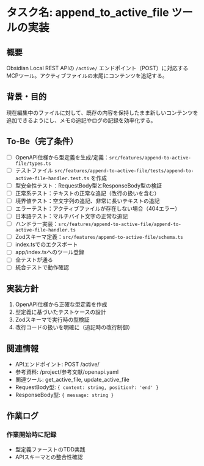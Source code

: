 # タスク名: append_to_active_file ツールの実装

## 概要
Obsidian Local REST APIの `/active/` エンドポイント（POST）に対応するMCPツール。アクティブファイルの末尾にコンテンツを追記する。

## 背景・目的
現在編集中のファイルに対して、既存の内容を保持したまま新しいコンテンツを追加できるようにし、メモの追記やログの記録を効率化する。

## To-Be（完了条件）
- [ ] OpenAPI仕様から型定義を生成/定義：`src/features/append-to-active-file/types.ts`
- [ ] テストファイル `src/features/append-to-active-file/tests/append-to-active-file-handler.test.ts` を作成
- [ ] 型安全性テスト：RequestBody型とResponseBody型の検証
- [ ] 正常系テスト：テキストの正常な追記（改行の扱いを含む）
- [ ] 境界値テスト：空文字列の追記、非常に長いテキストの追記
- [ ] エラーテスト：アクティブファイルが存在しない場合（404エラー）
- [ ] 日本語テスト：マルチバイト文字の正常な追記
- [ ] ハンドラー実装：`src/features/append-to-active-file/append-to-active-file-handler.ts`
- [ ] Zodスキーマ定義：`src/features/append-to-active-file/schema.ts`
- [ ] index.tsでのエクスポート
- [ ] app/index.tsへのツール登録
- [ ] 全テストが通る
- [ ] 統合テストで動作確認

## 実装方針
1. OpenAPI仕様から正確な型定義を作成
2. 型定義に基づいたテストケースの設計
3. Zodスキーマで実行時の型検証
4. 改行コードの扱いを明確に（追記時の改行制御）

## 関連情報
- APIエンドポイント: POST /active/
- 参考資料: /project/参考文献/openapi.yaml
- 関連ツール: get_active_file, update_active_file
- RequestBody型: `{ content: string, position?: 'end' }`
- ResponseBody型: `{ message: string }`

## 作業ログ
### 作業開始時に記録
- 型定義ファーストのTDD実践
- APIスキーマとの整合性確認